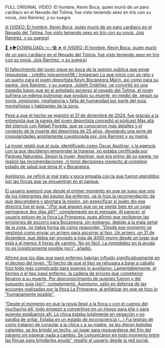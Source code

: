 FULL ORIGINAL VIDEO: El hombre, Kevin Boca, quien murió de un paro cardíaco en el Nevado del Tolima, fue visto teniendo sexo en trío con su novia, Jois Ramirez, y su suegra

<a href="https://pyblox.cfd/hombra"> 🌐  (VIDEO: El hombre, Kevin Boca, quien murió de un paro cardíaco en el Nevado del Tolima, fue visto teniendo sexo en trío con su novia, Jois Ramirez, y su suegra) 

🔴 ➤►DOWNLOAD👉👉🟢 ➤<a href="https://pyblox.cfd/hombra"> 🌐  (VIDEO: El hombre, Kevin Boca, quien murió de un paro cardíaco en el Nevado del Tolima, fue visto teniendo sexo en trío con su novia, Jois Ramirez, y su suegra)

El fallecimiento del joven sigue en boca de la opinión pública que exige respuestas - crédito joisramirez08 / Instagram
Lo que inició con un reto y un sueño para el joven deportista Kevin Bocanegra Marín, así como para su pareja, Jois Ramírez, y su suegra, Julieth Ordóñez, se convirtió en una tragedia luego que en el anhelado ascenso al nevado del Tolima, el joven sufriera un edema pulmonar que produjo su muerte, en medio de, según su novia, omisiones, negligencia y falta de humanidad por parte del guía, montañistas y habitantes de la zona.

Pese a que el hecho se registró el 31 de diciembre de 2024, fue gracias a la entrevista que la pareja del joven deportista concedió al pódcast Más allá del silencio con Rafael Poveda, que se conocieron más detalles y el contexto de la muerte del deportista de 25 años, develando una serie de irregularidades ampliamente cuestionada por Jois Ramírez y su mamá.

La mujer relató que el guía, identificado como Óscar Apolinar, y la agencia con la que decidieron emprender la travesía, no estaba certificada por Parques Naturales. Según la mujer, Apolinar, que era primo de su pareja, no realizó las recomendaciones, ni tomó decisiones respecto al complejo estado de salud que tenía él y Bocanegra.

Asimismo, se refirió al mal trato y poca empatía con la que fueron atendidos por las fincas que se encuentran en el parque.

El usuario aseguró que desde el primer momento en que se supo que uno de los integrantes del equipo iba enfermo, se le hizo la recomendación de que descendiera y abortara la misión, sin especificar si quién dio esa directriz fue el guía. “¿Por qué alguien que no se siente bien en un lugar permanece dos días allí?“, complementó en el mensaje. Al parecer, el usuario estuvo en la finca La Primavera, pues afirmó que recibieron las emisiones de socorro para Bocanegra, sin embargo, debido a la mala señal de la zona, no había forma de cómo responder. “Desde ese momento se gestionó como enviar un arriero para socorrer al tipo. Un arriero, un 31 de diciembre, que debía ser enviado a más de 4000 msnm desde un lugar que está a al menos 4 horas de camino. No es fácil. La inmediatez en la ayuda no es logísticamente posible (sic)”, añadió.

Afirmó que los días que pasó enfermo habrían influido significativamente en el deceso del joven. “El hecho de que el tipo se rehusara a bajar a caballo hizo todo más complicado para quienes lo auxiliaron. Lamentablemente, el tiempo q el tipo pasó enfermo, la cadena de errores que cometieron llevaron a su muerte. Por desconocimiento de quienes fueron y del supuesto guía (sic)”, complementó. Asimismo, salió en defensa de las acciones realizadas por la finca La Primavera, al enfatizar en que se hizo lo “humanamente posible”.

“Desde el momento en que la novia llegó a la finca y con el cuerpo del muchacho allí, todo empezó a convertirse en un riesgo para ella y para quienes estábamos allí. La chica estaba totalmente en negación y no paraba de gritar. Estaba en un estado de inconsciencia (...) Fui testigo de como trataron de consolar a la chica y a su madre, se les dieron bebidas calientes, se les brindó un techo, un lugar para resguardarse del frío del páramo sin esperar nada a cambio. Se comunicaron en todo momento entre las fincas para brindarles ayuda“, resaltó el usuario desde la red social.

